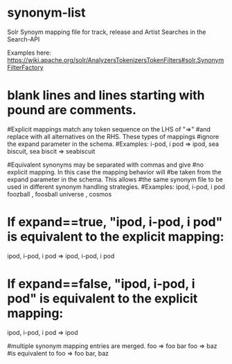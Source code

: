 synonym-list
============

Solr Synoym mapping file for track, release and Artist Searches in the Search-API

Examples here: https://wiki.apache.org/solr/AnalyzersTokenizersTokenFilters#solr.SynonymFilterFactory


# blank lines and lines starting with pound are comments.

#Explicit mappings match any token sequence on the LHS of "=>"
#and replace with all alternatives on the RHS.  These types of mappings
#ignore the expand parameter in the schema.
#Examples:
i-pod, i pod => ipod,
sea biscuit, sea biscit => seabiscuit

#Equivalent synonyms may be separated with commas and give
#no explicit mapping.  In this case the mapping behavior will
#be taken from the expand parameter in the schema.  This allows
#the same synonym file to be used in different synonym handling strategies.
#Examples:
ipod, i-pod, i pod
foozball , foosball
universe , cosmos

# If expand==true, "ipod, i-pod, i pod" is equivalent to the explicit mapping:
ipod, i-pod, i pod => ipod, i-pod, i pod
# If expand==false, "ipod, i-pod, i pod" is equivalent to the explicit mapping:
ipod, i-pod, i pod => ipod

#multiple synonym mapping entries are merged.
foo => foo bar
foo => baz
#is equivalent to
foo => foo bar, baz
